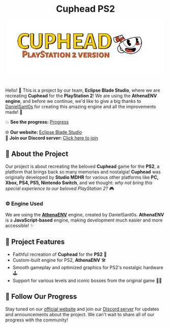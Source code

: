 <h1 align="center"> Cuphead PS2</h1>
<p align="center">
  <img src="source/assets/logo/cuphead.png" alt="cuphead">
</p>

# 

Hello! 👋 This is a project by our team, **Eclipse Blade Studio**, where we are recreating **Cuphead** for the **PlayStation 2**! We are using the **AthenaENV engine**, and before we continue, we'd like to give a big thanks to [DanielSant0s](https://github.com/DanielSant0s) for creating this amazing engine and all the improvements made! 🙌

💥 **See the progress:** [Progress](https://www.canva.com/design/DAGSv92U28M/ydYXpb5NwzYaBUIV4kkPfg/view)

🌐 **Our website:** [Eclipse Blade Studio](https://www.eclipsebladestudio.com.br)  
💬 **Join our Discord server:** [Click here to join](https://discord.gg/DCWj9KHKh4)

## 🎯 About the Project

Our project is about recreating the beloved **Cuphead** game for the **PS2**, a platform that brings back so many memories and nostalgia! **Cuphead** was originally developed by **Studio MDHR** for various other platforms like **PC, Xbox, PS4, PS5, Nintendo Switch**, and we thought: _why not bring this special experience to our beloved PlayStation 2?_ 🎮

### ⚙️ Engine Used

We are using the **[AthenaENV](https://github.com/DanielSant0s/AthenaEnv)** engine, created by DanielSant0s. **AthenaENV** is a **JavaScript-based** engine, making development much easier and more accessible! ✨

## 🔧 Project Features

- Faithful recreation of **Cuphead** for the **PS2** 📀
- Custom-built engine for PS2, **AthenaENV** 🛠️
- Smooth gameplay and optimized graphics for PS2's nostalgic hardware 🕹️
- Support for various levels and iconic bosses from the original game 🎩👹

## 📢 Follow Our Progress

Stay tuned on our [official website](https://www.eclipsebladestudio.com.br) and join our [Discord server](https://discord.gg/DCWj9KHKh4) for updates and announcements about the project. We can't wait to share all of our progress with the community!
